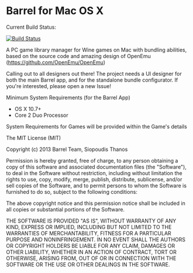 Barrel for Mac OS X
=========
Current Build Status:

[![Build Status](https://travis-ci.org/ThanosSiopoudis/BarrelApp.png?branch=master)](https://travis-ci.org/ThanosSiopoudis/BarrelApp)

A PC game library manager for Wine games on Mac with bundling abilities, based on the source code and amazing
design of OpenEmu (https://github.com/OpenEmu/OpenEmu)

Calling out to all designers out there! The project needs a UI designer for both the main Barrel app,
and for the standalone bundle configurator. If you're interested, please open a new Issue!

Minimum System Requirements (for the Barrel App)
- OS X 10.7+
- Core 2 Duo Processor

System Requirements for Games will be provided within the Game's details 

The MIT License (MIT)

Copyright (c) 2013 Barrel Team, Siopoudis Thanos

Permission is hereby granted, free of charge, to any person obtaining a copy of
this software and associated documentation files (the "Software"), to deal in
the Software without restriction, including without limitation the rights to
use, copy, modify, merge, publish, distribute, sublicense, and/or sell copies of
the Software, and to permit persons to whom the Software is furnished to do so,
subject to the following conditions:

The above copyright notice and this permission notice shall be included in all
copies or substantial portions of the Software.

THE SOFTWARE IS PROVIDED "AS IS", WITHOUT WARRANTY OF ANY KIND, EXPRESS OR
IMPLIED, INCLUDING BUT NOT LIMITED TO THE WARRANTIES OF MERCHANTABILITY, FITNESS
FOR A PARTICULAR PURPOSE AND NONINFRINGEMENT. IN NO EVENT SHALL THE AUTHORS OR
COPYRIGHT HOLDERS BE LIABLE FOR ANY CLAIM, DAMAGES OR OTHER LIABILITY, WHETHER
IN AN ACTION OF CONTRACT, TORT OR OTHERWISE, ARISING FROM, OUT OF OR IN
CONNECTION WITH THE SOFTWARE OR THE USE OR OTHER DEALINGS IN THE SOFTWARE.
